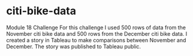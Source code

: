 # citi-bike-data
Module 18 Challenge
For this challenge I used 500 rows of data from the November citi bike data and 500 rows from the December citi bike data. I created a story in Tableau to make comparisons between November and December. The story was published to Tableau public.
